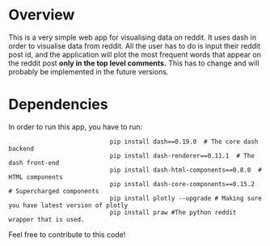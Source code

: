 # Overview
This is a very simple web app for visualising data on reddit. It uses dash in order to visualise data from reddit. All the user has to do is input their reddit post id, and the application will plot the most frequent words that appear on the reddit post **only in the top level comments.** This has to change and will probably be implemented in the future versions.

# Dependencies
In order to run this app, you have to run:
       
                                pip install dash==0.19.0  # The core dash backend
                                pip install dash-renderer==0.11.1  # The dash front-end
                                pip install dash-html-components==0.8.0  # HTML components
                                pip install dash-core-components==0.15.2  # Supercharged components
                                pip install plotly --upgrade # Making sure you have latest version of plotly
                                pip install praw #The python reddit wrapper that is used.
Feel free to contribute to this code!
